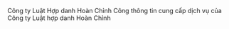 Công ty Luật Hợp danh Hoàn Chỉnh
Công thông tin cung cấp dịch vụ của Công ty Luật hợp danh Hoàn Chỉnh
